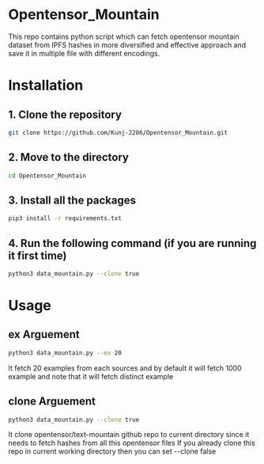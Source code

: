 # Opentensor_Mountain
This repo contains python script which can fetch opentensor mountain dataset from IPFS hashes in more diversified and effective approach and save it in multiple file with different encodings.

# Installation

## 1. Clone the repository
```sh
git clone https://github.com/Kunj-2206/Opentensor_Mountain.git
```
## 2. Move to the directory
```sh 
cd Opentensor_Mountain
```
## 3. Install all the packages
```sh
pip3 install -r requirements.txt  
```
## 4. Run the following command (if you are running it first time)
```sh
python3 data_mountain.py --clone true
```

# Usage

## ex Arguement
```sh
python3 data_mountain.py --ex 20
```
It fetch 20 examples from each sources and by default it will fetch 1000 example and note that it will fetch distinct example

## clone Arguement
```sh
python3 data_mountain.py --clone true
```
It clone opentensor/text-mountain github repo to current directory since it needs to fetch hashes from all this opentensor files 
If you already clone this repo in current working directory then you can set --clone false

